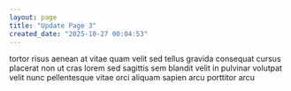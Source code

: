 ```yaml
---
layout: page
title: "Update Page 3"
created_date: "2025-10-27 00:04:53"
---
```


tortor risus aenean at vitae quam velit sed tellus gravida consequat cursus placerat non ut cras lorem sed sagittis sem blandit velit in pulvinar volutpat velit nunc pellentesque vitae orci aliquam sapien arcu porttitor arcu 
